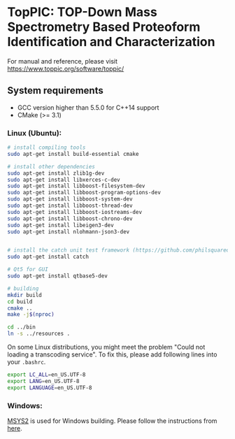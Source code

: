 # TopPIC: TOP-Down Mass Spectrometry Based Proteoform Identification and Characterization

For manual and reference, please visit https://www.toppic.org/software/toppic/

## System requirements

* GCC version higher than 5.5.0 for C++14 support
* CMake (>= 3.1)

### Linux (Ubuntu):

```sh
# install compiling tools
sudo apt-get install build-essential cmake

# install other dependencies
sudo apt-get install zlib1g-dev 
sudo apt-get install libxerces-c-dev  
sudo apt-get install libboost-filesystem-dev 
sudo apt-get install libboost-program-options-dev 
sudo apt-get install libboost-system-dev 
sudo apt-get install libboost-thread-dev 
sudo apt-get install libboost-iostreams-dev 
sudo apt-get install libboost-chrono-dev 
sudo apt-get install libeigen3-dev 
sudo apt-get install nlohmann-json3-dev


# install the catch unit test framework (https://github.com/philsquared/Catch)
sudo apt-get install catch

# Qt5 for GUI
sudo apt-get install qtbase5-dev

# building
mkdir build
cd build
cmake ..
make -j$(nproc)

cd ../bin
ln -s ../resources .
```

On some Linux distributions, you might meet the problem "Could not loading a transcoding service".
To fix this, please add following lines into your `.bashrc`.

```sh
export LC_ALL=en_US.UTF-8
export LANG=en_US.UTF-8
export LANGUAGE=en_US.UTF-8
```

### Windows:

[MSYS2](http://www.msys2.org/) is used for Windows building. Please follow the instructions from [here](doc/windows_build.md).
